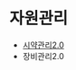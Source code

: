 # 자원관리

* [시약관리2.0](https://github.com/wooritech/ilab-user-manual/tree/dc2557ca13b72c21cc07884c110e4e7920bff543/007자원관리/시약관리20.md)
* 장비관리2.0

